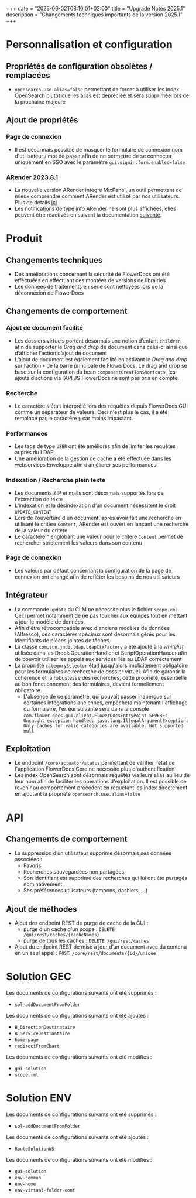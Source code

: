 +++
date = "2025-06-02T08:10:01+02:00"
title = "Upgrade Notes 2025.1"
description = "Changements techniques importants de la version 2025.1"
+++

# Personnalisation et configuration

## Propriétés de configuration obsolètes / remplacées

* `opensearch.use.alias=false` permettant de forcer à utiliser les index OpenSearch plutôt que les alias est depréciée et sera supprimée lors de la prochaine majeure

## Ajout de propriétés

### Page de connexion

* Il est désormais possible de masquer le formulaire de connexion nom d'utilisateur / mot de passe afin de ne permettre de se connecter uniquement en SSO avec le paramètre `gui.signin.form.enabled=false`

### ARender 2023.8.1

* La nouvelle version ARender intègre MixPanel, un outil permettant de mieux comprendre comment ARender est utilisé par nos utilisateurs.
Plus de détails [ici](broken-link.md) 
* Les notifications de type info ARender ne sont plus affichées, elles peuvent être réactivés en suivant la documentation [suivante](broken-link.md).


# Produit

## Changements techniques

* Des améliorations concernant la sécurité de FlowerDocs ont été effectuées en effectuant des montées de versions de librairies  
* Les données de traitements en série sont nettoyées lors de la déconnexion de FlowerDocs

## Changements de comportement

### Ajout de document facilité

* Les dossiers virtuels portent désormais une notion d’enfant `children` afin de supporter le *Drag and drop* de document dans celui-ci ainsi que d’afficher l’action d’ajout de document   
* L’ajout de document est également facilité en activant le *Drag and drop* sur l’action `+` de la barre principale de FlowerDocs. Le drag and drop se base sur la configuration du bean `componentCreationShortcuts`, les ajouts d’actions via l’API JS FlowerDocs ne sont pas pris en compte.

### Recherche

* Le caractère `&` était interprété lors des requêtes depuis FlowerDocs GUI comme un séparateur de valeurs. Ceci n'est plus le cas, il a été remplacé par le caractère `§` car moins impactant.

### Performances

* Les tags de type `USER` ont été améliorés afin de limiter les requêtes auprès du LDAP  
* Une amélioration de la gestion de cache a été effectuée dans les webservices Enveloppe afin d’améliorer ses performances

### Indexation / Recherche plein texte

* Les documents ZIP et mails sont désormais supportés lors de l'extraction de texte  
* L’indexation et la désindexation d’un document nécessitent le droit `UPDATE_CONTENT`  
* Lors de l'ouverture d'un document, après avoir fait une recherche en utilisant le critère `Content`, ARender est ouvert en lancant une recherche de la valeur du critère.  
* Le caractère `“` englobant une valeur pour le critère `Content` permet de rechercher strictement les valeurs dans son contenu

### Page de connexion

* Les valeurs par défaut concernant la configuration de la page de connexion ont changé afin de refléter les besoins de nos utilisateurs

## Intégrateur

* La commande `update` du CLM ne nécessite plus le fichier `scope.xml`. Ceci permet notamment de ne pas toucher aux équipes tout en mettant à jour le modèle de données.  
* Afin d'être rétrocompatible avec d'anciens modèles de données (Alfresco), des caractères spéciaux sont désormais gérés pour les identifiants de pièces jointes  de tâches.  
* La classe `com.sun.jndi.ldap.LdapCtxFactory` a été ajouté à la *whitelist* utilisée dans les DroolsOperationHandler et ScriptOperationHander afin de pouvoir utiliser les appels aux services liés au LDAP correctement
* La propriété `categorySelector` était jusqu'alors implicitement obligatoire pour les formulaires de recherche de dossier virtuel. Afin de garantir la cohérence et la robustesse des recherches, cette propriété, essentielle au bon fonctionnement des formulaires, devient formellement obligatoire.
  * L'absence de ce paramètre, qui pouvait passer inaperçue sur certaines intégrations anciennes, empêchera maintenant l'affichage du formulaire, l'erreur suivante sera dans la console `com.flower.docs.gui.client.FlowerDocsEntryPoint SEVERE: Uncaught exception handled: java.lang.IllegalArgumentException: Only caches for valid categories are available. Not supported null`

## Exploitation

* Le endpoint `/core/actuator/status` permettant de vérifier l'état de l'application FlowerDocs Core ne nécessite plus d'authentification  
* Les index OpenSearch sont désormais requêtés via leurs alias au lieu de leur nom afin de faciliter les opérations d'exploitation. Il est possible de revenir au comportement précédent en requetant les index directement en ajoutant la propriété `opensearch.use.alias=false`

# API

## Changements de comportement

* La suppression d’un utilisateur supprime désormais ses données associées :   
  * Favoris   
  * Recherches sauvegardées non partagées   
  * Son identifiant est supprimé des recherches qui lui ont été partagés nominativement  
  * Ses préférences utilisateurs (tampons, dashlets, …)

## Ajout de méthodes

* Ajout des endpoint REST de purge de cache de la GUI :  
  * purge d'un cache d'un scope : `DELETE /gui/rest/caches/{cacheNames}`  
  * purge de tous les caches : `DELETE /gui/rest/caches`  
* Ajout du endpoint REST de mise à jour d’un document avec du contenu en un seul appel  : `POST /core/rest/documents/{id}/unique`

# Solution GEC 

Les documents de configurations suivants ont été supprimés :

* `sol-addDocumentFromFolder` 

Les documents de configurations suivants ont été ajoutés :

* `B_DirectionDestinataire`  
* `B_ServiceDestinataire`  
* `home-page`  
* `redirectFromChart`

Les documents de configurations suivants ont été modifiés : 

* `gui-solution`
* `scope.xml`

# Solution ENV 

Les documents de configurations suivants ont été supprimés : 

* `sol-addDocumentFromFolder` 

Les documents de configurations suivants ont été ajoutés : 

* `RouteSolutionWS`

Les documents de configurations suivants ont été modifiés : 

* `gui-solution`
* `env-common`  
* `env-home`
* `env-virtual-folder-conf`
